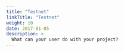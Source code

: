 ```yaml
---
title: "Testnet"
linkTitle: "Testnet"
weight: 10
date: 2017-01-05
description: >
  What can your user do with your project?
---
```


